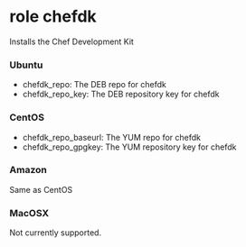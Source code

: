 # role chefdk

Installs the Chef Development Kit

### Ubuntu

* chefdk_repo: The DEB repo for chefdk
* chefdk_repo_key:  The DEB repository key for chefdk

### CentOS

* chefdk_repo_baseurl: The YUM repo for chefdk
* chefdk_repo_gpgkey:  The YUM repository key for chefdk

### Amazon

Same as CentOS

### MacOSX

Not currently supported.
